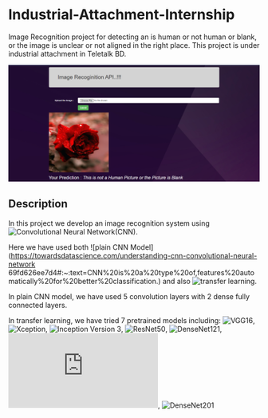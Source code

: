 # Industrial-Attachment-Internship
Image Recognition project for detecting an is human or not human or blank, or the image is unclear or not aligned in the right place. This project is under industrial attachment in Teletalk BD.

![Demo API](https://github.com/nafiul-araf/Industrial-Attachment-Internship/blob/main/ourput.PNG)

## Description 
In this project we develop an image recognition system using ![Convolutional Neural Network](https://en.wikipedia.org/wiki/Convolutional_neural_network)(CNN). 

Here we have used both ![plain CNN Model](https://towardsdatascience.com/understanding-cnn-convolutional-neural-network 69fd626ee7d4#:~:text=CNN%20is%20a%20type%20of,features%20automatically%20for%20better%20classification.) and also ![transfer learning](https://machinelearningmastery.com/transfer-learning-for-deep-learning/). 

In plain CNN model, we have used 5 convolution layers with 2 dense fully connected layers. 

In transfer learning, we have tried 7 pretrained models including: ![VGG16](https://www.geeksforgeeks.org/vgg-16-cnn-model/), ![Xception](https://keras.io/api/applications/xception/), ![Inception Version 3](https://paperswithcode.com/method/inception-v3), ![ResNet50](https://towardsdatascience.com/understanding-and-coding-a-resnet-in-keras-446d7ff84d33), ![DenseNet121](https://towardsdatascience.com/creating-densenet-121-with-tensorflow-edbc08a956d8), ![DenseNet169](https://docs.openvino.ai/latest/omz_models_model_densenet_169.html), ![DenseNet201](https://keras.io/api/applications/densenet/)
